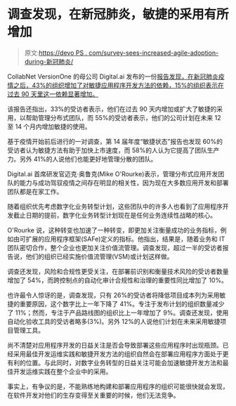 # 调查发现，在新冠肺炎，敏捷的采用有所增加

> 原文:[https://devo PS . com/survey-sees-increased-agile-adoption-during-新冠肺炎/](https://devops.com/survey-sees-increased-agile-adoption-during-covid-19/)

CollabNet VersionOne 的母公司 Digital.ai 发布的一份[报告发现，在新冠肺炎疫情之后，43%的组织增加了对敏捷应用程序开发方法的依赖，15%的组织表示在过去 90 天里这一依赖显著增加。](https://www.businesswire.com/news/home/20200528005097/en/14th-Annual-State-Agile-Report-Shows-60)

该报告还指出，33%的受访者表示，他们在过去 90 天内增加或扩大了敏捷的采用，以帮助管理分布式团队，而 55%的受访者表示，他们的公司计划在未来 12 至 14 个月内增加敏捷的使用。

基于疫情开始前后进行的一对调查，第 14 届年度“敏捷状态”报告也发现 60%的受访者认为敏捷方法有助于加快上市速度，而 58%的人认为它提高了团队生产力。另外 41%的人说他们也能更好地管理分散的团队。

Digital.ai 首席研发官迈克·奥鲁克(Mike O'Rourke)表示，管理分布式应用开发团队的能力与成功驾驭疫情之间存在明显的相关性，因为现在大多数应用开发和部署团队都是在家工作。

随着组织优先考虑数字化业务转型计划，这些团队中的许多人也看到了应用程序开发截止日期的提前，数字化业务转型计划现在是任何业务连续性战略的核心。

O'Rourke 说，这种转变也加速了一种转变，即更加关注衡量成功的业务指标，例如由可扩展的应用程序框架(SAFe)定义的指标。他指出，结果是，随着业务和 IT 团队密切合作，整个企业也更加关注价值流管理。调查发现，超过一半的受访者报告说，他们的组织已经实施价值流管理(VSM)或计划这样做。

调查还发现，风险和合规性更受关注，在部署前识别和衡量技术风险的受访者数量增加了 54%，而跨控制点的自动化审计合规性和治理的重要性同比增加了 10%。

也许最令人惊讶的是，调查发现，只有 26%的受访者将降低项目成本列为采用敏捷的重要原因，这个数字比上一年下降了 41%。专注于发布计划的组织数量减少了 11%；然而，专注于产品路线图的组织比上一年增加了 9%。调查还发现，使用自动化验收工具的受访者略多(3%)。另外 12%的人说他们计划在未来采用敏捷项目管理工具。

尚不清楚对应用程序开发的日益关注是否会导致部署这些应用程序时出现瓶颈。已经采用最佳开发运维实践和敏捷开发方法的组织自然会在部署应用程序方面处于更有利的位置。与此同时，对数字业务转型的日益关注可能会加速敏捷开发方法和最佳开发运维实践在整个企业中的采用。

事实上，有争议的是，不能熟练地构建和部署应用程序的组织可能很快就会发现，在软件开发对他们的生存变得至关重要的时候，他们无法竞争。
